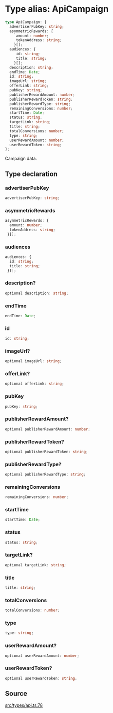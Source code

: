 # Type alias: ApiCampaign

```ts
type ApiCampaign: {
  advertiserPubKey: string;
  asymmetricRewards: {
     amount: number;
     tokenAddress: string;
    }[];
  audiences: {
     id: string;
     title: string;
    }[];
  description: string;
  endTime: Date;
  id: string;
  imageUrl: string;
  offerLink: string;
  pubKey: string;
  publisherRewardAmount: number;
  publisherRewardToken: string;
  publisherRewardType: string;
  remainingConversions: number;
  startTime: Date;
  status: string;
  targetLink: string;
  title: string;
  totalConversions: number;
  type: string;
  userRewardAmount: number;
  userRewardToken: string;
};
```

Campaign data.

## Type declaration

### advertiserPubKey

```ts
advertiserPubKey: string;
```

### asymmetricRewards

```ts
asymmetricRewards: {
  amount: number;
  tokenAddress: string;
 }[];
```

### audiences

```ts
audiences: {
  id: string;
  title: string;
 }[];
```

### description?

```ts
optional description: string;
```

### endTime

```ts
endTime: Date;
```

### id

```ts
id: string;
```

### imageUrl?

```ts
optional imageUrl: string;
```

### offerLink?

```ts
optional offerLink: string;
```

### pubKey

```ts
pubKey: string;
```

### publisherRewardAmount?

```ts
optional publisherRewardAmount: number;
```

### publisherRewardToken?

```ts
optional publisherRewardToken: string;
```

### publisherRewardType?

```ts
optional publisherRewardType: string;
```

### remainingConversions

```ts
remainingConversions: number;
```

### startTime

```ts
startTime: Date;
```

### status

```ts
status: string;
```

### targetLink?

```ts
optional targetLink: string;
```

### title

```ts
title: string;
```

### totalConversions

```ts
totalConversions: number;
```

### type

```ts
type: string;
```

### userRewardAmount?

```ts
optional userRewardAmount: number;
```

### userRewardToken?

```ts
optional userRewardToken: string;
```

## Source

[src/types/api.ts:78](https://github.com/torque-labs/torque-ts-sdk/blob/e7e20c5519300f3127faf1f4bde402ef91d14a40/src/types/api.ts#L78)
